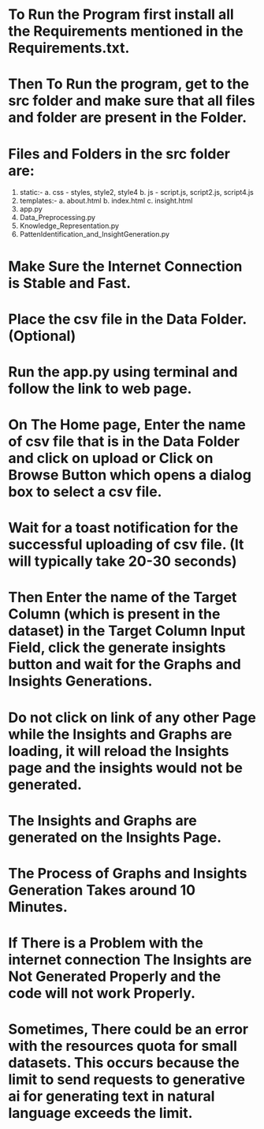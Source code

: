 # To Run the Program first install all the Requirements mentioned in the Requirements.txt.

# Then To Run the program, get to the src folder and make sure that all files and folder are present in the Folder.

# Files and Folders in the src folder are:
  1. static:-
  	a. css - styles, style2, style4
  	b. js - script.js, script2.js, script4.js
  2. templates:-
  	a. about.html
  	b. index.html
  	c. insight.html
  3. app.py
  4. Data_Preprocessing.py
  5. Knowledge_Representation.py
  6. PattenIdentification_and_InsightGeneration.py

# Make Sure the Internet Connection is Stable and Fast.

# Place the csv file in the Data Folder. (Optional)

# Run the app.py using terminal and follow the link to web page.

# On The Home page, Enter the name of csv file that is in the Data Folder and click on upload or Click on Browse Button which opens a dialog box to select a csv file.

# Wait for a toast notification for the successful uploading of csv file. (It will typically take 20-30 seconds)

# Then Enter the name of the Target Column (which is present in the dataset) in the Target Column Input Field, click the generate insights button and wait for the Graphs and Insights Generations.

# Do not click on link of any other Page while the Insights and Graphs are loading, it will reload the Insights page and the insights would not be generated.

# The Insights and Graphs are generated on the Insights Page.

# The Process of Graphs and Insights Generation Takes around 10 Minutes.

# If There is a Problem with the internet connection The Insights are Not Generated Properly and the code will not work Properly.

# Sometimes, There could be an error with the resources quota for small datasets. This occurs because the limit to send requests to generative ai for generating text in natural language exceeds the limit.
